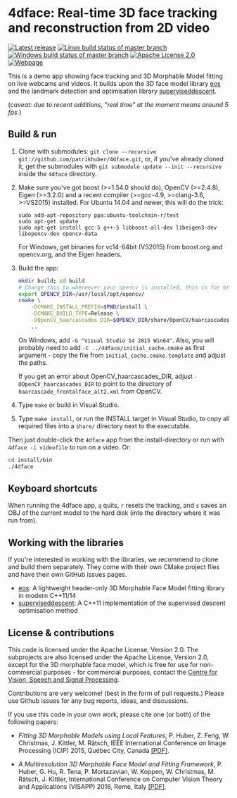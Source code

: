 # 4dface: Real-time 3D face tracking and reconstruction from 2D video
[![Latest release](http://img.shields.io/github/release/patrikhuber/4dface.svg?style=flat-square)][release]
[![Linux build status of master branch](https://img.shields.io/travis/patrikhuber/4dface/master.svg?style=flat-square&label=Linux%3A%20build)][travis]
[![Windows build status of master branch](https://ci.appveyor.com/api/projects/status/ed5slvlhl0lpbu8j/branch/master?svg=true&passingText=Windows%3A%20build%20passing&failingText=Windows%3A%20build%20failing&pendingText=Windows%3A%20build%20pending)][appveyor]
[![Apache License 2.0](https://img.shields.io/github/license/patrikhuber/4dface.svg?style=flat-square)][license]
[![Webpage](https://img.shields.io/badge/webpage-www.4dface.org-blue.svg?style=flat-square)][webpage]

[release]: https://github.com/patrikhuber/4dface/releases
[travis]: https://travis-ci.org/patrikhuber/4dface
[appveyor]: https://ci.appveyor.com/project/patrikhuber/4dface/branch/master
[license]: https://github.com/patrikhuber/4dface/blob/master/LICENSE
[webpage]: http://www.4dface.org

This is a demo app showing face tracking and 3D Morphable Model fitting on live webcams and videos. It builds upon the 3D face model library [eos](https://github.com/patrikhuber/eos) and the landmark detection and optimisation library [superviseddescent](https://github.com/patrikhuber/superviseddescent).

(_caveat: due to recent additions, "real time" at the moment means around 5 fps._)

## Build & run

1. Clone with submodules: `git clone --recursive git://github.com/patrikhuber/4dface.git`, or, if you've already cloned it, get the submodules with `git submodule update --init --recursive` inside the `4dface` directory.

2. Make sure you've got boost (>=1.54.0 should do), OpenCV (>=2.4.8), Eigen (>=3.2.0) and a recent compiler (>=gcc-4.9, >=clang-3.6, >=VS2015) installed. For Ubuntu 14.04 and newer, this will do the trick:

    ```
    sudo add-apt-repository ppa:ubuntu-toolchain-r/test
    sudo apt-get update
    sudo apt-get install gcc-5 g++-5 libboost-all-dev libeigen3-dev libopencv-dev opencv-data
    ```
    For Windows, get binaries for vc14-64bit (VS2015) from boost.org and opencv.org, and the Eigen headers.

3. Build the app:

    ```bash
    mkdir build; cd build
    # Change this to whereever your opencv is installed, this is for brew
    export OPENCV_DIR=/usr/local/opt/opencv/
    cmake \
    	-DCMAKE_INSTALL_PREFIX=$PWD/install \
    	-DCMAKE_BUILD_TYPE=Release \
    	-DOpenCV_haarcascades_DIR=$OPENCV_DIR/share/OpenCV/haarcascades/ \
    	..
    ```

    On Windows, add `-G "Visual Studio 14 2015 Win64"`. Also, you will probably need to add `-C ../4dface/initial_cache.cmake` as first argument - copy the file from `initial_cache.cmake.template` and adjust the paths.

    If you get an error about OpenCV\_haarcascades\_DIR, adjust `-DOpenCV_haarcascades_DIR` to point to the directory of `haarcascade_frontalface_alt2.xml` from OpenCV.

4. Type `make` or build in Visual Studio.

5. Type `make install`, or run the INSTALL target in Visual Studio, to copy all required files into a `share/` directory next to the executable.

Then just double-click the `4dface` app from the install-directory or run with `4dface -i videofile` to run on a video. Or:

  ```bash
  cd install/bin
  ./4dface
  ```

## Keyboard shortcuts

When running the 4dface app, `q` quits, `r` resets the tracking, and `s` saves an OBJ of the current model to the hard disk (into the directory where it was run from).

## Working with the libraries

If you're interested in working with the libraries, we recommend to clone and build them separately. They come with their own CMake project files and have their own GitHub issues pages.

* [eos](https://github.com/patrikhuber/eos): A lightweight header-only 3D Morphable Face Model fitting library in modern C++11/14
* [superviseddescent](https://github.com/patrikhuber/superviseddescent): A C++11 implementation of the supervised descent optimisation method

## License & contributions

This code is licensed under the Apache License, Version 2.0. The subprojects are also licensed under the Apache License, Version 2.0, except for the 3D morphable face model, which is free for use for non-commercial purposes - for commercial purposes, contact the [Centre for Vision, Speech and Signal Processing](http://www.surrey.ac.uk/cvssp/).

Contributions are very welcome! (best in the form of pull requests.) Please use Github issues for any bug reports, ideas, and discussions.

If you use this code in your own work, please cite one (or both) of the following papers:

* _Fitting 3D Morphable Models using Local Features_, P. Huber, Z. Feng, W. Christmas, J. Kittler, M. Rätsch, IEEE International Conference on Image Processing (ICIP) 2015, Québec City, Canada [[PDF]](http://arxiv.org/abs/1503.02330).

* _A Multiresolution 3D Morphable Face Model and Fitting Framework_, P. Huber, G. Hu, R. Tena, P. Mortazavian, W. Koppen, W. Christmas, M. Rätsch, J. Kittler, International Conference on Computer Vision Theory and Applications (VISAPP) 2016, Rome, Italy [[PDF]](http://www.patrikhuber.ch/files/3DMM_Framework_VISAPP_2016.pdf).
